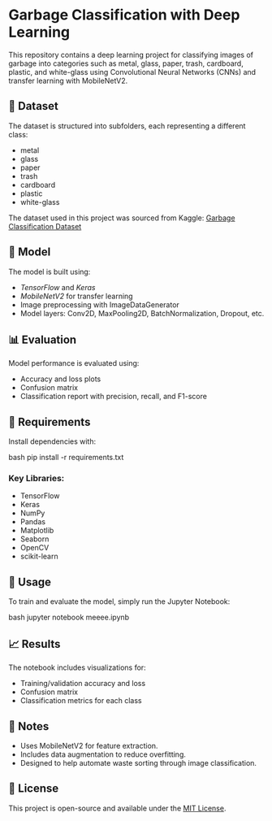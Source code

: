 # Garbage Classification with Deep Learning

This repository contains a deep learning project for classifying images of garbage into categories such as metal, glass, paper, trash, cardboard, plastic, and white-glass using Convolutional Neural Networks (CNNs) and transfer learning with MobileNetV2.

## 📁 Dataset

The dataset is structured into subfolders, each representing a different class:
- metal
- glass
- paper
- trash
- cardboard
- plastic
- white-glass

The dataset used in this project was sourced from Kaggle: [Garbage Classification Dataset](https://www.kaggle.com/datasets/)

## 🧠 Model

The model is built using:
- *TensorFlow* and *Keras*
- *MobileNetV2* for transfer learning
- Image preprocessing with ImageDataGenerator
- Model layers: Conv2D, MaxPooling2D, BatchNormalization, Dropout, etc.

## 📊 Evaluation

Model performance is evaluated using:
- Accuracy and loss plots
- Confusion matrix
- Classification report with precision, recall, and F1-score

## 🔧 Requirements

Install dependencies with:

bash
pip install -r requirements.txt


### Key Libraries:
- TensorFlow
- Keras
- NumPy
- Pandas
- Matplotlib
- Seaborn
- OpenCV
- scikit-learn

## 🚀 Usage

To train and evaluate the model, simply run the Jupyter Notebook:

bash
jupyter notebook meeee.ipynb


## 📈 Results

The notebook includes visualizations for:
- Training/validation accuracy and loss
- Confusion matrix
- Classification metrics for each class

## 📌 Notes

- Uses MobileNetV2 for feature extraction.
- Includes data augmentation to reduce overfitting.
- Designed to help automate waste sorting through image classification.

## 📄 License

This project is open-source and available under the [MIT License](LICENSE).
